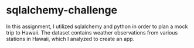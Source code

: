 # sqlalchemy-challenge

In this assignment, I utilized sqlalchemy and python in order to plan a mock trip to Hawaii. The dataset contains weather observations from various stations in Hawaii, which I analyzed to create an app. 
